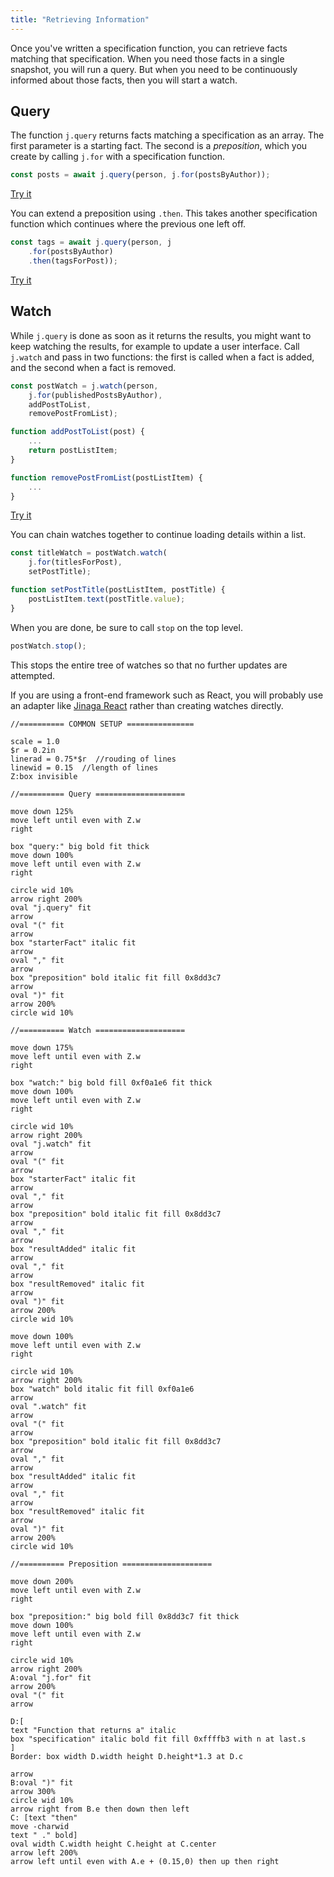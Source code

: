 ```yaml
---
title: "Retrieving Information"
---
```


Once you've written a specification function, you can retrieve facts matching that specification.
When you need those facts in a single snapshot, you will run a query.
But when you need to be continuously informed about those facts, then you will start a watch.

## Query

The function `j.query` returns facts matching a specification as an array.
The first parameter is a starting fact.
The second is a *preposition*, which you create by calling `j.for` with a specification function.

```typescript
const posts = await j.query(person, j.for(postsByAuthor));
```

[Try it](/examples/query/successors)

You can extend a preposition using `.then`.
This takes another specification function which continues where the previous one left off.

```typescript
const tags = await j.query(person, j
    .for(postsByAuthor)
    .then(tagsForPost));
```

[Try it](/examples/query/successors-of-successors)

## Watch

While `j.query` is done as soon as it returns the results, you might want to keep watching the results, for example to update a user interface.
Call `j.watch` and pass in two functions: the first is called when a fact is added, and the second when a fact is removed.

```typescript
const postWatch = j.watch(person,
    j.for(publishedPostsByAuthor),
    addPostToList,
    removePostFromList);

function addPostToList(post) {
    ...
    return postListItem;
}

function removePostFromList(postListItem) {
    ...
}
```

[Try it](/examples/watch/add-and-remove)

You can chain watches together to continue loading details within a list.

```typescript
const titleWatch = postWatch.watch(
    j.for(titlesForPost),
    setPostTitle);

function setPostTitle(postListItem, postTitle) {
    postListItem.text(postTitle.value);
}
```

When you are done, be sure to call `stop` on the top level.

```typescript
postWatch.stop();
```

This stops the entire tree of watches so that no further updates are attempted.

If you are using a front-end framework such as React, you will probably use an adapter like [Jinaga React](/documents/jinaga-react/) rather than creating watches directly.

```pikchr
//========== COMMON SETUP ===============

scale = 1.0
$r = 0.2in
linerad = 0.75*$r  //rouding of lines
linewid = 0.15  //length of lines
Z:box invisible

//========== Query ====================

move down 125%
move left until even with Z.w
right

box "query:" big bold fit thick
move down 100%
move left until even with Z.w
right

circle wid 10%
arrow right 200%
oval "j.query" fit
arrow
oval "(" fit
arrow
box "starterFact" italic fit
arrow
oval "," fit
arrow
box "preposition" bold italic fit fill 0x8dd3c7
arrow
oval ")" fit
arrow 200%
circle wid 10%

//========== Watch ====================

move down 175%
move left until even with Z.w
right

box "watch:" big bold fill 0xf0a1e6 fit thick
move down 100%
move left until even with Z.w
right

circle wid 10%
arrow right 200%
oval "j.watch" fit
arrow
oval "(" fit
arrow
box "starterFact" italic fit
arrow
oval "," fit
arrow
box "preposition" bold italic fit fill 0x8dd3c7
arrow
oval "," fit
arrow
box "resultAdded" italic fit
arrow
oval "," fit
arrow
box "resultRemoved" italic fit
arrow
oval ")" fit
arrow 200%
circle wid 10%

move down 100%
move left until even with Z.w
right

circle wid 10%
arrow right 200%
box "watch" bold italic fit fill 0xf0a1e6
arrow
oval ".watch" fit
arrow
oval "(" fit
arrow
box "preposition" bold italic fit fill 0x8dd3c7
arrow
oval "," fit
arrow
box "resultAdded" italic fit
arrow
oval "," fit
arrow
box "resultRemoved" italic fit
arrow
oval ")" fit
arrow 200%
circle wid 10%

//========== Preposition ====================

move down 200%
move left until even with Z.w
right

box "preposition:" big bold fill 0x8dd3c7 fit thick
move down 100%
move left until even with Z.w
right

circle wid 10%
arrow right 200%
A:oval "j.for" fit
arrow 200%
oval "(" fit
arrow

D:[
text "Function that returns a" italic
box "specification" italic bold fit fill 0xffffb3 with n at last.s
]
Border: box width D.width height D.height*1.3 at D.c

arrow
B:oval ")" fit
arrow 300%
circle wid 10%
arrow right from B.e then down then left
C: [text "then"
move -charwid
text " ." bold]
oval width C.width height C.height at C.center
arrow left 200%
arrow left until even with A.e + (0.15,0) then up then right
```
